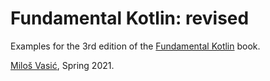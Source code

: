 # Fundamental Kotlin: revised

Examples for the 3rd edition of the  [Fundamental Kotlin](http://www.fundamental-kotlin.com/) book.

[Miloš Vasić](http://www.milosvasic.net/), Spring 2021.
